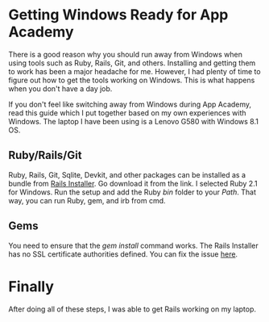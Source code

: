 # Getting Windows Ready for App Academy

There is a good reason why you should run away from Windows when using tools such as Ruby, Rails, Git, and others. Installing and getting them to work has been a major headache for me. However, I had plenty of time to figure out how to get the tools working on Windows. This is what happens when you don't have a day job.

If you don't feel like switching away from Windows during App Academy, read this guide which I put together based on my own experiences with Windows. The laptop I have been using is a Lenovo G580 with Windows 8.1 OS. 

## Ruby/Rails/Git

Ruby, Rails, Git, Sqlite, Devkit, and other packages can be installed as a bundle from [Rails Installer](http://railsinstaller.org). Go download it from the link. I selected Ruby 2.1 for Windows. Run the setup and add the Ruby *bin* folder to your *Path*. That way, you can run Ruby, gem, and irb from cmd.

## Gems

You need to ensure that the *gem install* command works. The Rails Installer has no SSL certificate authorities defined. You can fix the issue [here](https://gist.github.com/fnichol/867550).

# Finally

After doing all of these steps, I was able to get Rails working on my laptop. 
